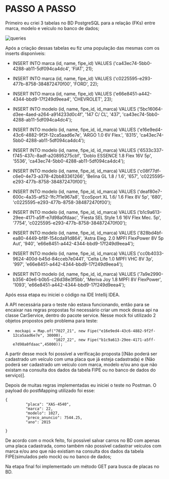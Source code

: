 # PASSO A PASSO
<p>  Primeiro eu criei 3 tabelas no BD PostgreSQL para a relação (FKs) entre marca, modelo e veículo no banco de dados;

![queries](https://user-images.githubusercontent.com/85499983/172169854-1eb4ab63-fe3b-4bb0-ae6d-b606cd5be7a6.PNG)

Após a criação dessas tabelas eu fiz uma população das mesmas com os inserts disponíveis:

* INSERT INTO marca (id, name, fipe_id) VALUES ('ca43ec74-5bb0-4288-ab11-5df094ca4dc4', 'FIAT', 21);
* INSERT INTO marca (id, name, fipe_id) VALUES ('c0225595-e293-477b-8758-384872470f00', 'FORD', 22);
* INSERT INTO marca (id, name, fipe_id) VALUES ('e66e8451-a442-4344-bbd9-17f249d9eea4', 'CHEVROLET', 23);

* INSERT INTO modelo (id, name, fipe_id, id_marca) VALUES ('5bc16064-d3ee-4aed-a264-a914233d0c4f', '147 C/ CL', '437', 'ca43ec74-5bb0-4288-ab11-5df094ca4dc4');
* INSERT INTO modelo (id, name, fipe_id, id_marca) VALUES ('e16e9ed4-43c6-4882-9f2f-12ca5aad6e7e', 'ARGO 1.0 6V Flex.', '8315', 'ca43ec74-5bb0-4288-ab11-5df094ca4dc4');
* INSERT INTO modelo (id, name, fipe_id, id_marca) VALUES ('6533c337-f745-437c-8adf-a20895275cbf', 'Doblo ESSENCE 1.8 Flex 16V 5p', '5536', 'ca43ec74-5bb0-4288-ab11-5df094ca4dc4');
* INSERT INTO modelo (id, name, fipe_id, id_marca) VALUES ('c08f77df-c6e0-4e73-a378-42bb83361266', 'Belina GL 1.8 / 1.6', '657', 'c0225595-e293-477b-8758-384872470f00');
* INSERT INTO modelo (id, name, fipe_id, id_marca) VALUES ('deaf80e7-600c-4a35-af52-1fc7f1e967a8', 'EcoSport XL 1.6/ 1.6 Flex 8V 5p', '680', 'c0225595-e293-477b-8758-384872470f00');
* INSERT INTO modelo (id, name, fipe_id, id_marca) VALUES ('b1c9a613-29ee-4171-a5ff-e7d98a0fdaac', 'Fiesta SEL Style 1.6 16V Flex Mec. 5p', '7754', 'c0225595-e293-477b-8758-384872470f00');
* INSERT INTO modelo (id, name, fipe_id, id_marca) VALUES ('828bd4bf-ea80-4449-bf8f-154cda91d864', 'Astra Eleg. 2.0 MPFI FlexPower 8V 5p Aut', '940', 'e66e8451-a442-4344-bbd9-17f249d9eea4');
* INSERT INTO modelo (id, name, fipe_id, id_marca) VALUES ('cc0b4033-9624-400d-b45d-84cceb7e0441', 'Celta Life 1.0 MPFI VHC 8V 3p', '997', 'e66e8451-a442-4344-bbd9-17f249d9eea4');
* INSERT INTO modelo (id, name, fipe_id, id_marca) VALUES ('7a9e2990-b356-40e6-b0b5-c26d38e3f5bb', 'Meriva Joy 1.8 MPFI 8V FlexPower', '1093', 'e66e8451-a442-4344-bbd9-17f249d9eea4');



Após essa etapa eu iniciei o código na IDE Intellij IDEA.

A API necessária para o teste não estava funcionando, então para se encaixar nas regras propostas foi necessário criar um mock dessa api na classe CarService, dentro do pacote service. Nesse mock foi utilizado 2 objetos propostos pelo problema para teste:
  
*      mockapi = Map.of("7027_21", new Fipe("e16e9ed4-43c6-4882-9f2f-12ca5aad6e7e", 30000),
                        "1027_22", new Fipe("b1c9a613-29ee-4171-a5ff-e7d98a0fdaac",45000));
    
  
A partir desse mock foi possível a verificação proposta [(Não poderá ser cadastrado um veículo com uma placa que já esteja cadastrada) e (Não poderá ser cadastrado um veículo com marca, modelo e/ou ano que não existam na consulta dos dados da tabela FIPE ou no banco de dados do serviço)].

Depois de muitas regras implementadas eu iniciei o teste no Postman. O payload do postMapping utilizado foi esse:
  
```  
{
         "placa": "XAS-4540",
         "marca": 22,
         "modelo": 1027,
         "preco_anuncio": 7544.25,
         "ano": 2015
        
}
 ```
  
  

De acordo com o mock feito, foi possível salvar carros no BD com apenas uma placa cadastrada, como também não possível cadastrar veículos com marca e/ou ano que não existiam na consulta dos dados da tabela FIPE(simulados pelo mock) ou no banco de dados;

Na etapa final foi implementado um método GET para busca de placas no BD.
</p>
